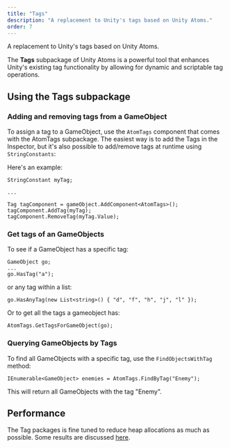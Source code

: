 ```yaml
---
title: "Tags"
description: "A replacement to Unity's tags based on Unity Atoms."
order: 7
---
```


A replacement to Unity's tags based on Unity Atoms.

The **Tags** subpackage of Unity Atoms is a powerful tool that enhances Unity's existing tag functionality by allowing for dynamic and scriptable tag operations.

Using the Tags subpackage
-------------------------

### Adding and removing tags from a GameObject

To assign a tag to a GameObject, use the `AtomTags` component that comes with the AtomTags subpackage. The easiest way is to add the Tags in the Inspector, but it's also possible to add/remove tags at runtime using `StringConstants`:

Here's an example:

```
StringConstant myTag;

...

Tag tagComponent = gameObject.AddComponent<AtomTags>();
tagComponent.AddTag(myTag);
tagComponent.RemoveTag(myTag.Value);

```


### Get tags of an GameObjects

To see if a GameObject has a specific tag:

```
GameObject go;
...
go.HasTag("a");

```


or any tag within a list:

```
go.HasAnyTag(new List<string>() { "d", "f", "h", "j", "l" });

```


Or to get all the tags a gameobject has:

```
AtomTags.GetTagsForGameObject(go);

```


### Querying GameObjects by Tags

To find all GameObjects with a specific tag, use the `FindObjectsWithTag` method:

```
IEnumerable<GameObject> enemies = AtomTags.FindByTag("Enemy");

```


This will return all GameObjects with the tag "Enemy".

Performance
-----------

The Tag packages is fine tuned to reduce heap allocations as much as possible. Some results are discussed [here](https://github.com/unity-atoms/unity-atoms/pull/12#issuecomment-470656166).